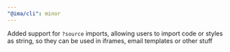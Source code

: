 ```yaml
---
"@ima/cli": minor
---
```


Added support for `?source` imports, allowing users to import code or styles as string, so they can be used in iframes, email templates or other stuff
